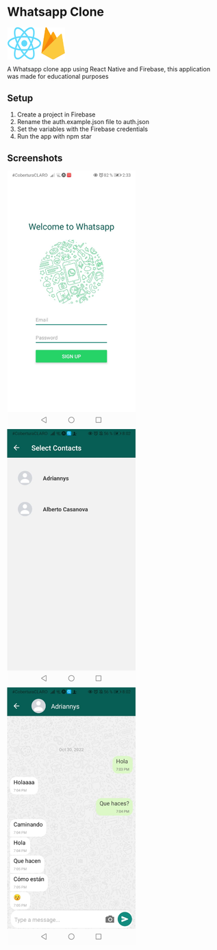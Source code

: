 # Whatsapp Clone

<div style="display:flex">
    <img src="img/RN.png" width="80" />
    <img src="img/Fire.png" width="55" />
</div>

A Whatsapp clone app using React Native and Firebase, this application was made for educational purposes

## Setup

<nav>
    <ol>
        <li>Create a project in Firebase</li>
        <li>Rename the auth.example.json file to auth.json</li>
        <li>Set the variables with the Firebase credentials</li>
        <li>Run the app with npm star</li>
    </ol>
</nav>

## Screenshots

<img src="img/1.jpg" width="300" />
<img src="img/2.jpg" width="300" />
<img src="img/3.jpg" width="300" />
